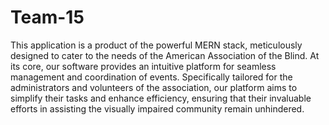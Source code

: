 # Team-15


This application is a product of the powerful MERN stack, meticulously designed to cater to the needs of the American Association of the Blind. At its core, our software provides an intuitive platform for seamless management and coordination of events. Specifically tailored for the administrators and volunteers of the association, our platform aims to simplify their tasks and enhance efficiency, ensuring that their invaluable efforts in assisting the visually impaired community remain unhindered.
 